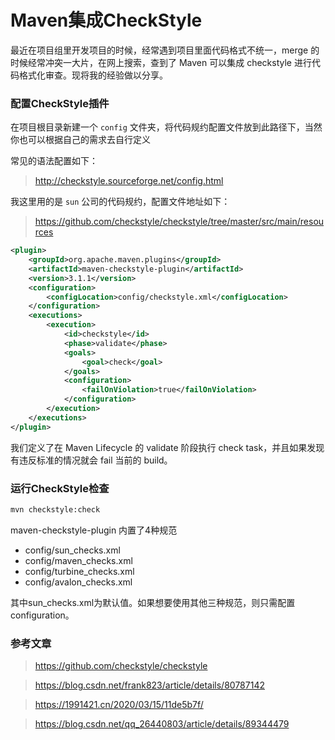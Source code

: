 # Maven集成CheckStyle

最近在项目组里开发项目的时候，经常遇到项目里面代码格式不统一，merge 的时候经常冲突一大片，在网上搜索，查到了 Maven 可以集成 checkstyle 进行代码格式化审查。现将我的经验做以分享。

### 配置CheckStyle插件

在项目根目录新建一个 `config` 文件夹，将代码规约配置文件放到此路径下，当然你也可以根据自己的需求去自行定义

常见的语法配置如下：

> http://checkstyle.sourceforge.net/config.html

我这里用的是 `sun` 公司的代码规约，配置文件地址如下：

> https://github.com/checkstyle/checkstyle/tree/master/src/main/resources

```xml
<plugin>
	<groupId>org.apache.maven.plugins</groupId>
	<artifactId>maven-checkstyle-plugin</artifactId>
	<version>3.1.1</version>
	<configuration>
		<configLocation>config/checkstyle.xml</configLocation>
	</configuration>
	<executions>
		<execution>
			<id>checkstyle</id>
			<phase>validate</phase>
			<goals>
				<goal>check</goal>
			</goals>
			<configuration>
				<failOnViolation>true</failOnViolation>
			</configuration>
		</execution>
	</executions>
</plugin>
```

我们定义了在 Maven Lifecycle 的 validate 阶段执行 check task，并且如果发现有违反标准的情况就会 fail 当前的 build。

### 运行CheckStyle检查

```bash
mvn checkstyle:check
```

maven-checkstyle-plugin 内置了4种规范

- config/sun_checks.xml
- config/maven_checks.xml
- config/turbine_checks.xml
- config/avalon_checks.xml

其中sun_checks.xml为默认值。如果想要使用其他三种规范，则只需配置configuration。

### 参考文章

> https://github.com/checkstyle/checkstyle

> https://blog.csdn.net/frank823/article/details/80787142

> https://1991421.cn/2020/03/15/11de5b7f/

> https://blog.csdn.net/qq_26440803/article/details/89344479